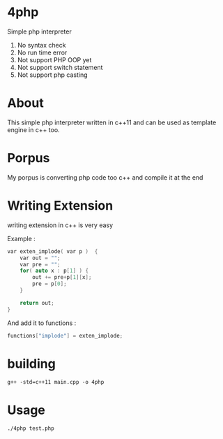 # 4php
Simple php interpreter


1. No syntax check
2. No run time error
3. Not support PHP OOP yet
4. Not support switch statement
5. Not support php casting

# About
This simple php interpreter written in c++11 and can be used as template engine in c++ too.

# Porpus
My porpus is converting php code too c++ and compile it at the end

# Writing Extension
writing extension in c++ is very easy

Example :
```cpp
var exten_implode( var p )  {
    var out = "";
    var pre = "";
    for( auto x : p[1] ) {
        out += pre+p[1][x];
        pre = p[0];
    }

    return out;
}
```
And add it to functions :

```cpp
functions["implode"] = exten_implode;
```
# building

```code
g++ -std=c++11 main.cpp -o 4php
```

# Usage
```code
./4php test.php
```

